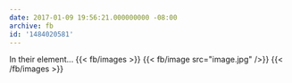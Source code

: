 ```yaml
---
date: 2017-01-09 19:56:21.000000000 -08:00
archive: fb
id: '1484020581'
---
```


In their element...
{{< fb/images >}}
{{< fb/image src="image.jpg" />}}
{{< /fb/images >}}
